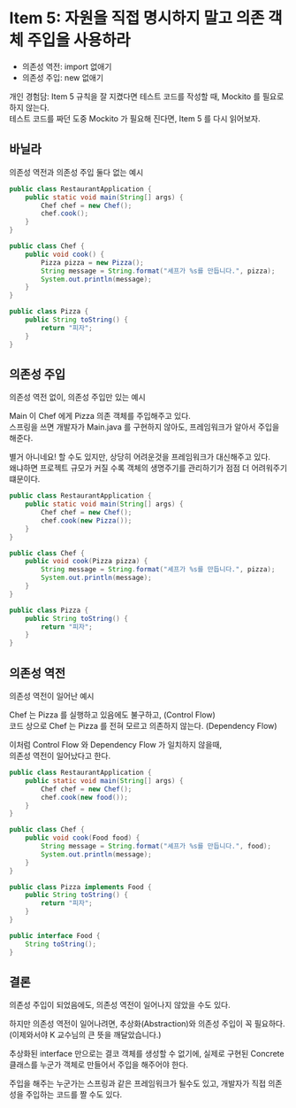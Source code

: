 # Item 5: 자원을 직접 명시하지 말고 의존 객체 주입을 사용하라

- 의존성 역전: import 없애기
- 의존성 주입: new 없애기

개인 경험담: Item 5 규칙을 잘 지켰다면 테스트 코드를 작성할 때, Mockito 를 필요로 하지 않는다. <br>
테스트 코드를 짜던 도중 Mockito 가 필요해 진다면, Item 5 를 다시 읽어보자.

## 바닐라

의존성 역전과 의존성 주입 둘다 없는 예시

```Main.java
public class RestaurantApplication {
    public static void main(String[] args) {
        Chef chef = new Chef();
        chef.cook();
    }
}
```

```Chef.java
public class Chef {
    public void cook() {
        Pizza pizza = new Pizza();
        String message = String.format("셰프가 %s를 만듭니다.", pizza);
        System.out.println(message);
    }
}
```

```Pizza.java
public class Pizza {
    public String toString() {
        return "피자";
    }
}
```

## 의존성 주입

의존성 역전 없이, 의존성 주입만 있는 예시

Main 이 Chef 에게 Pizza 의존 객체를 주입해주고 있다.<br>
스프링을 쓰면 개발자가 Main.java 를 구현하지 않아도, 프레임워크가 알아서 주입을 해준다.

별거 아니네요! 할 수도 있지만, 상당히 어려운것을 프레임워크가 대신해주고 있다. <br>
왜냐하면 프로젝트 규모가 커질 수록 객체의 생명주기를 관리하기가 점점 더 어려워주기 떄문이다.

```Main.java
public class RestaurantApplication {
    public static void main(String[] args) {
        Chef chef = new Chef();
        chef.cook(new Pizza());
    }
}
```

```Chef.java
public class Chef {
    public void cook(Pizza pizza) {
        String message = String.format("셰프가 %s를 만듭니다.", pizza);
        System.out.println(message);
    }
}
```

```Pizza.java
public class Pizza {
    public String toString() {
        return "피자";
    }
}
```

## 의존성 역전

의존성 역전이 일어난 예시

Chef 는 Pizza 를 실행하고 있음에도 불구하고, (Control Flow) <br>
코드 상으로 Chef 는 Pizza 를 전혀 모르고 의존하지 않는다. (Dependency Flow)

이처럼 Control Flow 와 Dependency Flow 가 일치하지 않을때, <br>
의존성 역전이 일어났다고 한다.

```Main.java
public class RestaurantApplication {
    public static void main(String[] args) {
        Chef chef = new Chef();
        chef.cook(new food());
    }
}
```

```Chef.java
public class Chef {
    public void cook(Food food) {
        String message = String.format("셰프가 %s를 만듭니다.", food);
        System.out.println(message);
    }
}
```

```Pizza.java
public class Pizza implements Food {
    public String toString() {
        return "피자";
    }
}
```

```Food.java
public interface Food {
    String toString();
}
```

## 결론

의존성 주입이 되었음에도, 의존성 역전이 일어나지 않았을 수도 있다.

하지만 의존성 역전이 일어나려면, 추상화(Abstraction)와 의존성 주입이 꼭 필요하다. (이제와서야 K 교수님의 큰 뜻을 깨달았습니다.)

추상화된 interface 만으로는 결코 객체를 생성할 수 없기에, 실제로 구현된 Concrete 클래스를 누군가 객체로 만들어서 주입을 해주어야 한다.

주입을 해주는 누군가는 스프링과 같은 프레임워크가 될수도 있고, 개발자가 직접 의존성을 주입하는 코드를 짤 수도 있다.
